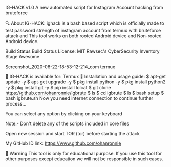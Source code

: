 IG-HACK v1.0
A new automated script for Instagram Account hacking from bruteforce

🔍 About IG-HACK:
ighack is a bash based script which is officially made to test password strength of instagram account from termux with bruteforce attack and This tool works on both rooted Android device and Non-rooted Android device.

Build Status Build Status License: MIT Rawsec's CyberSecurity Inventory Stage Awesome

Screenshot_2020-06-22-18-53-12-214_com termux

📌 IG-HACK is available for:
Termux
📌 Installation and usage guide:
$ apt-get update -y
$ apt-get upgrade -y
$ pkg install python -y 
$ pkg install python2 -y
$ pkg install git -y
$ pip install lolcat
$ git clone https://github.com/ohanronnie/igbrute
$ ls
$ cd igbrute
$ ls
$ bash setup
$ bash igbrute.sh
Now you need internet connection to continue further process...

You can select any option by clicking on your keyboard

Note:- Don't delete any of the scripts included in core files

Open new session and start TOR (tor) before starting the attack

My GitHub ID link:
https://www.github.com/ohanronnie

📢 Warning
This tool is only for educational purpose. If you use this tool for other purposes except education we will not be responsible in such cases.

